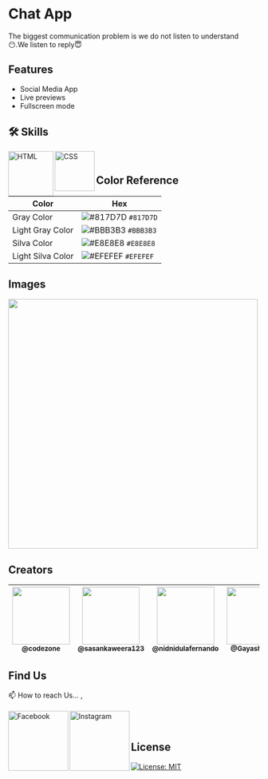 # Chat App

The biggest communication problem is we do not listen to understand 😶.We listen to reply😇

## Features

- Social Media App
- Live previews
- Fullscreen mode

## 🛠 Skills

<img align="left" alt="HTML" width="90px" src="https://img.shields.io/badge/HTML5-E34F26?style=for-the-badge&logo=html5&logoColor=white" />
<img align="left" alt="CSS" width="80px" src="https://img.shields.io/badge/CSS3-1572B6?style=for-the-badge&logo=css3&logoColor=white" />

</br>

## Color Reference

| Color             | Hex                                                                    |
| ----------------- | ---------------------------------------------------------------------- |
| Gray Color        | ![#817D7D](https://via.placeholder.com/15/817D7D/817D7D.png) `#817D7D` |
| Light Gray Color  | ![#BBB3B3](https://via.placeholder.com/15/BBB3B3/BBB3B3.png) `#BBB3B3` |
| Silva Color       | ![#E8E8E8](https://via.placeholder.com/15/E8E8E8/E8E8E8.png) `#E8E8E8` |
| Light Silva Color | ![#EFEFEF](https://via.placeholder.com/15/EFEFEF/EFEFEF.png) `#EFEFEF` |

## Images

<img width="500px" src="https://github.com/CodeZoneTech/DBroCode/blob/main/Design%2016/IMG/img1.png">

## Creators

| [<img src="https://github.com/CodeZoneTech.png?size=250" width="115"><br><sub>@codezone</sub>](https://github.com/CodeZoneTech) | [<img  src="https://github.com/sasankaweera123.png?size=115" width="115"><br><sub>@sasankaweera123</sub>](https://github.com/sasankaweera123) | [<img  src="https://github.com/nidnidulafernando.png?size=115" width="115"><br><sub>@nidnidulafernando</sub>](https://github.com/nidnidulafernando) | [<img src="https://github.com/Gayashani00.png?size=250" width="115"><br><sub>@Gayashani00</sub>](https://github.com/Gayashani00) |
| :-----------------------------------------------------------------------------------------------------------------------------: | :-------------------------------------------------------------------------------------------------------------------------------------------: | :-------------------------------------------------------------------------------------------------------------------------------------------------: | :------------------------------------------------------------------------------------------------------------------------------: |

## Find Us

📫 How to reach Us... , </br></br>
<a href="https://www.facebook.com/CodeZone-107084475018756/">
<img align="left" alt="Facebook" width="120px" src="https://img.shields.io/badge/Facebook-1877F2?style=for-the-badge&logo=facebook&logoColor=white" />
</a>
<a href="https://www.instagram.com/d_bro_code/">
<img align="left" alt="Instagram" width="120px" src="https://img.shields.io/badge/Instagram-E4405F?style=for-the-badge&logo=instagram&logoColor=white" />
</a>

</br>

## License

[![License: MIT](https://img.shields.io/badge/License-MIT-yellow.svg)](https://opensource.org/licenses/MIT)
